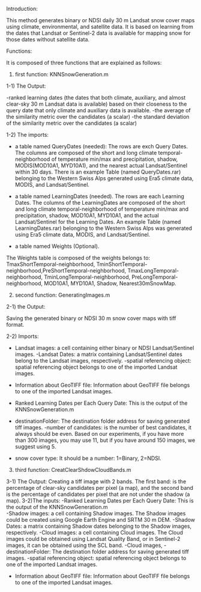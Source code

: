 Introduction:

This method generates binary or NDSI daily 30 m Landsat snow cover maps using climate, environmental, and satellite data. It is based on learning from the dates that Landsat or Sentinel-2 data is available for mapping snow for those dates without satellite data. 

Functions:

It is composed of three functions that are explained as follows:

1) first function: KNNSnowGeneration.m

1-1) The Output: 

-ranked learning dates (the dates that both climate, auxiliary, and almost clear-sky 30 m Landsat data is available) based on their closeness to the query date that only climate and auxiliary data is available. 
-the average of the similarity metric over the candidates (a scalar)
-the standard deviation of the similarity metric over the candidates (a scalar)

1-2) The imports:

- a table named QueryDates (needed):
The rows are exch Query Dates. 
The columns are composed of the short and long climate temporal-neighborhood of temperature min/max and precipitation, shadow,  MODIS(MOD10A1, MYD10A1), and the nearest actual Landsat/Sentinel within 30 days. There is an example Table (named QueryDates.rar) belonging to the Western Swiss Alps generated using Era5 climate data, MODIS, and Landsat/Sentinel. 

- a table named LearningDates (needed).
The rows are each  Learning Dates.
The columns of the LearningDates are composed of the short and long climate temporal-neighborhood of temperature min/max and precipitation, shadow,  MOD10A1, MYD10A1, and the actual Landsat/Sentinel for the Learning Dates. An example Table (named LearningDates.rar) belonging to the Western Swiss Alps was generated using Era5 climate data, MODIS, and Landsat/Sentinel. 

- a table named Weights (Optional).

The  Weights table is composed of the weights belongs to: TmaxShortTemporal-neighborhood, TminShortTemporal-neighborhood,PreShortTemporal-neighborhood, TmaxLongTemporal-neighborhood, TminLongTemporal-neighborhood, PreLongTemporal-neighborhood, MOD10A1, MYD10A1, Shadow, Nearest30mSnowMap.

2) second function: GeneratingImages.m 

2-1) the Output:

Saving the generated binary or NDSI 30 m snow cover maps with tiff format.

2-2) Imports:
- Landsat images: a cell containing either binary or NDSI Landsat/Sentinel images.
 -Landsat Dates: a matrix containing Landsat/Sentinel dates belong to the Landsat images, respectively.
 -spatial referencing object: spatial referencing object belongs to one of the imported Landsat images.
- Information about GeoTIFF file:  Information about GeoTIFF file belongs to one of the imported Landsat images.
- Ranked Learning Dates per Each Query Date: This is the output of the KNNSnowGeneration.m  
- destinationFolder: The destination folder address for saving generated tiff images.
-number of candidates: is the number of best candidates, it always should be even. Based on our experiments,  if you have more than 300 images, you may use 11, but if you have around 150 images, we suggest using 5. 

- snow cover type: It should be a number: 1=Binary, 2=NDSI. 

3) third function: CreatClearShdowCloudBands.m

3-1) The Output: 
Creating a tiff image with 2 bands. The first band: is the percentage of clear-sky candidates per pixel (a map), and the second band is the percentage of candidates per pixel that are not under the shadow (a map). 
3-2)The inputs: 
-Ranked Learning Dates per Each Query Date: This is the output of the KNNSnowGeneration.m  
-Shadow images: a cell containing Shadow images. The Shadow images could be created using Google Earth Engine and SRTM 30 m DEM.
 -Shadow Dates: a matrix containing Shadow dates belonging to the Shadow images, respectively.
-Cloud images: a cell containing Cloud images. The Cloud images could be obtained using Landsat Quality Band, or in Sentinel-2 images, it can be obtained using the SCL band. 
-Cloud images, 
-destinationFolder: The destination folder address for saving generated tiff images.
 -spatial referencing object: spatial referencing object belongs to one of the imported Landsat images.
- Information about GeoTIFF file:  Information about GeoTIFF file belongs to one of the imported Landsat images.
